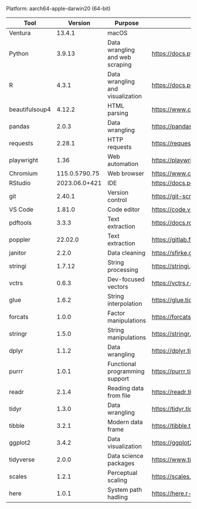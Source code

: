 Platform: aarch64-apple-darwin20 (64-bit)

| Tool           | Version       | Purpose                          | Docs                                                   |
|----------------|---------------|----------------------------------|--------------------------------------------------------|
| Ventura        | 13.4.1        | macOS                            |                                                        |
| Python         | 3.9.13        | Data wrangling and web scraping  | https://docs.python.org/release/3.9.13/                |
| R              | 4.3.1         | Data wrangling and visualization | https://docs.posit.co/resources/snippets/r-versions/   |
| beautifulsoup4 | 4.12.2        | HTML parsing                     | https://www.crummy.com/software/BeautifulSoup/bs4/doc/ |
| pandas         | 2.0.3         | Data wrangling                   | https://pandas.pydata.org/docs/index.html              |
| requests       | 2.28.1        | HTTP requests                    | https://requests.readthedocs.io/en/v2.3.0/             |
| playwright     | 1.36          | Web automation                   | https://playwright.dev/python/docs/intro               |
| Chromium       | 115.0.5790.75 | Web browser                      | https://www.chromium.org/chromium-projects/            |
| RStudio        | 2023.06.0+421 | IDE                              | https://docs.posit.co/?version=2023.06.0               |
| git            | 2.40.1        | Version control                  | https://git-scm.com/                                   |
| VS Code        | 1.81.0        | Code editor                      | https://code.visualstudio.com/                         |
| pdftools       | 3.3.3         | Text extraction                  | https://docs.ropensci.org/pdftools/                    |
| poppler        | 22.02.0       | Text extraction                  | https://gitlab.freedesktop.org/poppler/poppler         |
| janitor        | 2.2.0         | Data cleaning                    | https://sfirke.github.io/janitor/index.html            |
| stringi        | 1.7.12        | String processing                | https://stringi.gagolewski.com/                        |
| vctrs          | 0.6.3         | Dev-focused vectors              | https://vctrs.r-lib.org/                               |
| glue           | 1.6.2         | String interpolation             | https://glue.tidyverse.org/                            |
| forcats        | 1.0.0         | Factor manipulations             | https://forcats.tidyverse.org/                         |
| stringr        | 1.5.0         | String manipulations             | https://stringr.tidyverse.org/                         |
| dplyr          | 1.1.2         | Data wrangling                   | https://dplyr.tidyverse.org/                           |
| purrr          | 1.0.1         | Functional programming support   | https://purrr.tidyverse.org/                           |
| readr          | 2.1.4         | Reading data from file           | https://readr.tidyverse.org/                           |
| tidyr          | 1.3.0         | Data wrangling                   | https://tidyr.tidyverse.org/                           |
| tibble         | 3.2.1         | Modern data frame                | https://tibble.tidyverse.org/                          |
| ggplot2        | 3.4.2         | Data visualization               | https://ggplot2.tidyverse.org/                         |
| tidyverse      | 2.0.0         | Data science packages            | https://www.tidyverse.org/                             |
| scales         | 1.2.1         | Perceptual scaling               | https://scales.r-lib.org/                              |
| here           | 1.0.1         | System path hadling              | https://here.r-lib.org/                                |